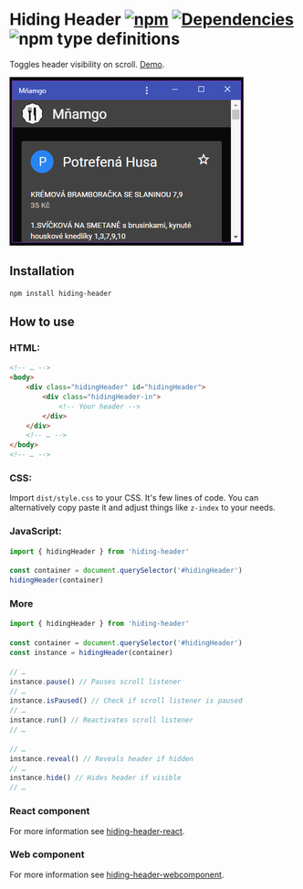 # Hiding Header [![npm](https://img.shields.io/npm/v/hiding-header.svg)](https://www.npmjs.com/package/hiding-header) [![Dependencies](https://img.shields.io/david/FilipChalupa/hiding-header.svg)](https://www.npmjs.com/package/hiding-header?activeTab=dependencies) ![npm type definitions](https://img.shields.io/npm/types/hiding-header.svg)

Toggles header visibility on scroll. [Demo](https://filipchalupa.cz/hiding-header/demo).

![UI example](https://raw.githubusercontent.com/FilipChalupa/hiding-header/HEAD/screencast.gif)

## Installation

```bash
npm install hiding-header
```

## How to use

### HTML:

```html
<!-- … -->
<body>
	<div class="hidingHeader" id="hidingHeader">
		<div class="hidingHeader-in">
			<!-- Your header -->
		</div>
	</div>
	<!-- … -->
</body>
<!-- … -->
```

### CSS:

Import `dist/style.css` to your CSS. It's few lines of code. You can alternatively copy paste it and adjust things like `z-index` to your needs.

### JavaScript:

```javascript
import { hidingHeader } from 'hiding-header'

const container = document.querySelector('#hidingHeader')
hidingHeader(container)
```

### More

```javascript
import { hidingHeader } from 'hiding-header'

const container = document.querySelector('#hidingHeader')
const instance = hidingHeader(container)

// …
instance.pause() // Pauses scroll listener
// …
instance.isPaused() // Check if scroll listener is paused
// …
instance.run() // Reactivates scroll listener
// …

// …
instance.reveal() // Reveals header if hidden
// …
instance.hide() // Hides header if visible
// …
```

### React component

For more information see [hiding-header-react](https://www.npmjs.com/package/hiding-header-react).

### Web component

For more information see [hiding-header-webcomponent](https://www.npmjs.com/package/hiding-header-webcomponent).
